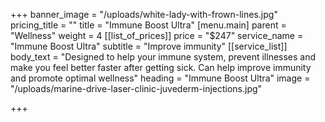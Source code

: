 +++
banner_image = "/uploads/white-lady-with-frown-lines.jpg"
pricing_title = ""
title = "Immune Boost Ultra"
[menu.main]
parent = "Wellness"
weight = 4
[[list_of_prices]]
price = "$247"
service_name = "Immune Boost Ultra"
subtitle = "Improve immunity"
[[service_list]]
body_text = "Designed to help your immune system, prevent illnesses and make you feel better faster after getting sick. Can help improve immunity and promote optimal wellness"
heading = "Immune Boost Ultra"
image = "/uploads/marine-drive-laser-clinic-juvederm-injections.jpg"

+++
